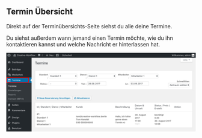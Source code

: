 ## Termin Übersicht

Direkt auf der Terminübersichts-Seite siehst du alle deine Termine.

Du siehst außerdem wann jemand einen Termin möchte, wie du ihn kontaktieren kannst und welche Nachricht er hinterlassen hat.

![Terminbuchung Backend](./assets/booking_backend.jpg)
